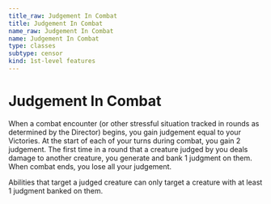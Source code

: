 ```yaml
---
title_raw: Judgement In Combat
title: Judgement In Combat
name_raw: Judgement In Combat
name: Judgement In Combat
type: classes
subtype: censor
kind: 1st-level features
---
```


# Judgement In Combat

When a combat encounter (or other stressful situation tracked in rounds as determined by the Director) begins, you gain judgement equal to your Victories. At the start of each of your turns during combat, you gain 2 judgement. The first time in a round that a creature judged by you deals damage to another creature, you generate and bank 1 judgment on them. When combat ends, you lose all your judgement.

Abilities that target a judged creature can only target a creature with at least 1 judgment banked on them.
